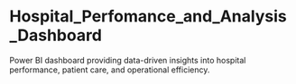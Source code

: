 # Hospital_Perfomance_and_Analysis_Dashboard
Power BI dashboard providing data-driven insights into hospital performance, patient care, and operational efficiency.
